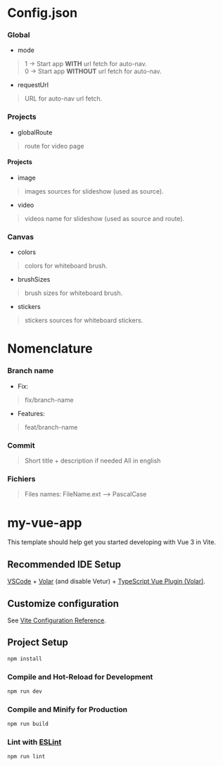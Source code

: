 # Config.json

### Global
- mode
> 1 -> Start app **WITH** url fetch for auto-nav.  
> 0 -> Start app **WITHOUT** url fetch for auto-nav.
- requestUrl
> URL for auto-nav url fetch.


### Projects
- globalRoute
> route for video page

#### Projects
- image
> images sources for slideshow (used as source).
- video
> videos name for slideshow (used as source and route).

### Canvas
- colors
> colors for whiteboard brush.
- brushSizes
> brush sizes for whiteboard brush.
- stickers
> stickers sources for whiteboard stickers.
# Nomenclature

### Branch name
- Fix:
> fix/branch-name
- Features:
> feat/branch-name

### Commit
> Short title + description if needed
> All in english

### Fichiers
> Files names: FileName.ext --> PascalCase


# my-vue-app

This template should help get you started developing with Vue 3 in Vite.

## Recommended IDE Setup

[VSCode](https://code.visualstudio.com/) + [Volar](https://marketplace.visualstudio.com/items?itemName=Vue.volar) (and disable Vetur) + [TypeScript Vue Plugin (Volar)](https://marketplace.visualstudio.com/items?itemName=Vue.vscode-typescript-vue-plugin).

## Customize configuration

See [Vite Configuration Reference](https://vitejs.dev/config/).

## Project Setup

```sh
npm install
```

### Compile and Hot-Reload for Development

```sh
npm run dev
```

### Compile and Minify for Production

```sh
npm run build
```

### Lint with [ESLint](https://eslint.org/)

```sh
npm run lint
```
